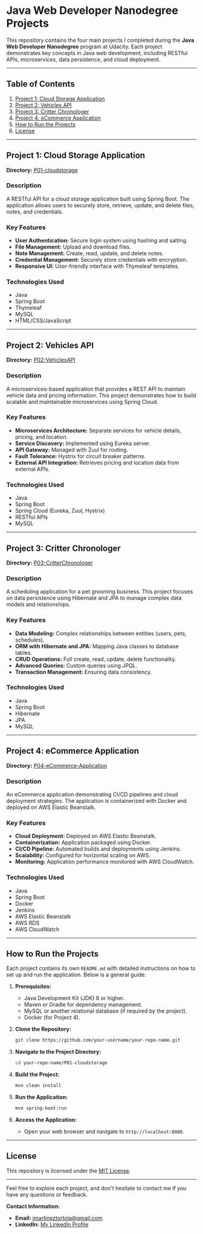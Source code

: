 # Java Web Developer Nanodegree Projects

This repository contains the four main projects I completed during the **Java Web Developer Nanodegree** program at Udacity. Each project demonstrates key concepts in Java web development, including RESTful APIs, microservices, data persistence, and cloud deployment.

---

## Table of Contents

1. [Project 1: Cloud Storage Application](#project-1-cloud-storage-application)
2. [Project 2: Vehicles API](#project-2-vehicles-api)
3. [Project 3: Critter Chronologer](#project-3-critter-chronologer)
4. [Project 4: eCommerce Application](#project-4-ecommerce-application)
5. [How to Run the Projects](#how-to-run-the-projects)
6. [License](#license)

---

## Project 1: Cloud Storage Application

**Directory:** [P01-cloudstorage](./P01-cloudstorage)

### Description

A RESTful API for a cloud storage application built using Spring Boot. The application allows users to securely store, retrieve, update, and delete files, notes, and credentials.

### Key Features

- **User Authentication:** Secure login system using hashing and salting.
- **File Management:** Upload and download files.
- **Note Management:** Create, read, update, and delete notes.
- **Credential Management:** Securely store credentials with encryption.
- **Responsive UI:** User-friendly interface with Thymeleaf templates.

### Technologies Used

- Java
- Spring Boot
- Thymeleaf
- MySQL
- HTML/CSS/JavaScript

---

## Project 2: Vehicles API

**Directory:** [P02-VehiclesAPI](./P02-VehiclesAPI)

### Description

A microservices-based application that provides a REST API to maintain vehicle data and pricing information. This project demonstrates how to build scalable and maintainable microservices using Spring Cloud.

### Key Features

- **Microservices Architecture:** Separate services for vehicle details, pricing, and location.
- **Service Discovery:** Implemented using Eureka server.
- **API Gateway:** Managed with Zuul for routing.
- **Fault Tolerance:** Hystrix for circuit breaker patterns.
- **External API Integration:** Retrieves pricing and location data from external APIs.

### Technologies Used

- Java
- Spring Boot
- Spring Cloud (Eureka, Zuul, Hystrix)
- RESTful APIs
- MySQL

---

## Project 3: Critter Chronologer

**Directory:** [P03-CritterChronologer](./P03-CritterChronologer)

### Description

A scheduling application for a pet grooming business. This project focuses on data persistence using Hibernate and JPA to manage complex data models and relationships.

### Key Features

- **Data Modeling:** Complex relationships between entities (users, pets, schedules).
- **ORM with Hibernate and JPA:** Mapping Java classes to database tables.
- **CRUD Operations:** Full create, read, update, delete functionality.
- **Advanced Queries:** Custom queries using JPQL.
- **Transaction Management:** Ensuring data consistency.

### Technologies Used

- Java
- Spring Boot
- Hibernate
- JPA
- MySQL

---

## Project 4: eCommerce Application

**Directory:** [P04-eCommerce-Application](./P04-eCommerce-Application)

### Description

An eCommerce application demonstrating CI/CD pipelines and cloud deployment strategies. The application is containerized with Docker and deployed on AWS Elastic Beanstalk.

### Key Features

- **Cloud Deployment:** Deployed on AWS Elastic Beanstalk.
- **Containerization:** Application packaged using Docker.
- **CI/CD Pipeline:** Automated builds and deployments using Jenkins.
- **Scalability:** Configured for horizontal scaling on AWS.
- **Monitoring:** Application performance monitored with AWS CloudWatch.

### Technologies Used

- Java
- Spring Boot
- Docker
- Jenkins
- AWS Elastic Beanstalk
- AWS RDS
- AWS CloudWatch

---

## How to Run the Projects

Each project contains its own `README.md` with detailed instructions on how to set up and run the application. Below is a general guide:

1. **Prerequisites:**
   - Java Development Kit (JDK) 8 or higher.
   - Maven or Gradle for dependency management.
   - MySQL or another relational database (if required by the project).
   - Docker (for Project 4).

2. **Clone the Repository:**

   ```bash
   git clone https://github.com/your-username/your-repo-name.git
   ```

3. **Navigate to the Project Directory:**

   ```bash
   cd your-repo-name/P01-cloudstorage
   ```

4. **Build the Project:**

   ```bash
   mvn clean install
   ```

5. **Run the Application:**

   ```bash
   mvn spring-boot:run
   ```

6. **Access the Application:**

   - Open your web browser and navigate to `http://localhost:8080`.

---

## License

This repository is licensed under the [MIT License](LICENSE.md).

---

Feel free to explore each project, and don't hesitate to contact me if you have any questions or feedback.

**Contact Information:**

- **Email:** jmartineztortola@gmail.com
- **LinkedIn:** [My LinkedIn Profile](https://www.linkedin.com/in/jorge-martinez-tortola-849411128/)
